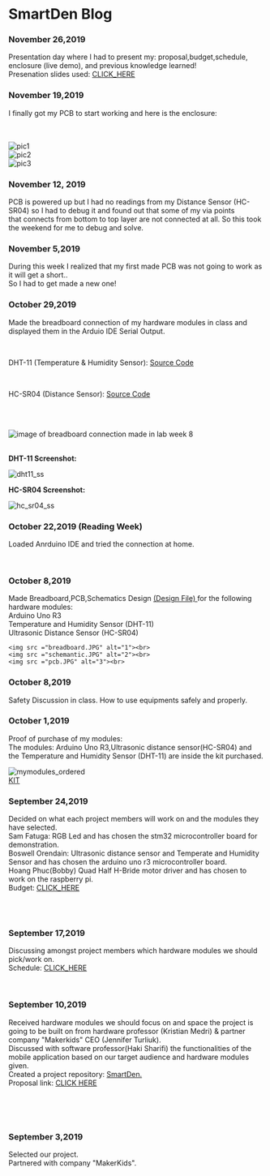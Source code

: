 <html>
<h1> SmartDen Blog </h1>


<h3>November 26,2019</h3>
<p>Presentation day where I had to present my: proposal,budget,schedule, enclosure (live demo), and previous knowledge learned!
<br> Presenation slides used: <a href="https://github.com/boskyle/SmartDen/blob/master/documentation/CENG317%20Presentaiton.pptx">CLICK_HERE</a>
</p>




<h3>November 19,2019 </h3>
<p>I finally got my PCB to start working and here is the enclosure: </p><br><br>
<img src = "ceng317_week11/enc_1.jpg" alt="pic1"> <br>
<img src = "ceng317_week11/enc_2.jpg" alt="pic2"> <br>
<img src = "ceng317_week11/enc_3.jpg" alt="pic3"> <br>


<h3>November 12, 2019</h3>
<p>PCB is powered up but I had no readings from my Distance Sensor (HC-SR04) so I had to debug it and found out that some of my via points<br>that connects
from bottom to top layer are not connected at all. So this took the weekend for me to debug and solve.</p>


<h3>November 5,2019</h3>
<p>During this week I realized that my first made PCB was not going to work as it will get a short..<br>So I had to get made a new one!</p>



<h3>October 29,2019</h3>
<p>Made the breadboard connection of my hardware modules in class and displayed them in the Arduio IDE Serial Output.</p><br>
<p>DHT-11 (Temperature & Humidity Sensor): <a href="https://github.com/boskyle/SmartDen/blob/master/docs/ceng317_week8/dht_11_sketch.ino">Source Code</a></p>
<br>
<p>HC-SR04 (Distance Sensor): <a href="https://github.com/boskyle/SmartDen/blob/master/docs/ceng317_week8/hc-sr04_sketch.ino">Source Code</a></p> 
<br><br>

<img src ="ceng317_week8/breadboard_connection.jpg" alt="image of breadboard connection made in lab week 8"><br><br>

<p> <strong>DHT-11 Screenshot:</strong> </p>
<img src = "ceng317_week8/dht_11_output.JPG" alt="dht11_ss"> <br>

<p> <strong>HC-SR04 Screenshot:</strong> </p>
<img src = "ceng317_week8/hc_sr04_output.JPG" alt="hc_sr04_ss"> <br>







<h3>October 22,2019 (Reading Week)</h3>
<p>Loaded Anrduino IDE and tried the connection at home.</p><br>





<h3 font color ="green">October 8,2019</h3>
<p>Made Breadboard,PCB,Schematics Design <a href="https://github.com/boskyle/SmartDen/blob/master/documentation/CENG317_PCB_DESIGN.fzz">(Design File) </a>for the following hardware modules:<br>
	Arduino Uno R3<br>
	Temperature and Humidity Sensor (DHT-11)<br>
	Ultrasonic Distance Sensor (HC-SR04)<br>
	
	<img src ="breadboard.JPG" alt="1"><br>
	<img src ="schemantic.JPG" alt="2"><br>
	<img src ="pcb.JPG" alt="3"><br>
</p>


<h3 font color ="green">October 8,2019</h3>
<p>Safety Discussion in class. How to use equipments safely and properly.</p>




<h3 font color ="green">October 1,2019</h3>
<p>Proof of purchase of my modules:<br>The modules: Arduino Uno R3,Ultrasonic distance sensor(HC-SR04) and the Temperature and Humidity Sensor (DHT-11) are inside the kit purchased.<br></p>
<img src ="proof_of_purchase.JPG" alt="mymodules_ordered"><br>
<a href ="https://www.amazon.ca/gp/product/B06XXYVWVJ/ref=ppx_yo_dt_b_asin_image_o02_s00?ie=UTF8&psc=1">KIT</a>





<h3 font color ="green">September 24,2019</h3>
<p>Decided on what each project members will work on and the modules they have selected.
<br>Sam Fatuga: RGB Led and has chosen the stm32 microcontroller board for demonstration.
<br>Boswell Orendain: Ultrasonic distance sensor and Temperate and Humidity Sensor and has chosen the arduino uno r3 microcontroller board.
<br>Hoang Phuc(Bobby) Quad Half H-Bride motor driver and has chosen to work on the raspberry pi.
<br>Budget: <a href="https://github.com/boskyle/SmartDen/blob/master/documentation/SmartDen_Budget.pdf">CLICK_HERE</a>
</p><br><br>


<h3 font color="green">September 17,2019</h3>
<p>Discussing amongst project members which hardware modules we should pick/work on.<br>Schedule: <a href="https://github.com/boskyle/SmartDen/blob/master/documentation/smartDenGantt.pdf">CLICK_HERE</a></p><br>





<h3 font color="green">September 10,2019</h3>
<p>Received hardware modules we should focus on and space the project is going to be built on from hardware professor (Kristian Medri) & partner company "Makerkids" CEO (Jennifer Turliuk).<br>Discussed with software professor(Haki Sharifi) the functionalities of the mobile application based on our target audience and hardware modules given.<br>Created a project repository: <a href="https://github.com/boskyle/SmartDen">SmartDen.</a><br>Proposal link: <a href="https://github.com/boskyle/SmartDen/blob/master/documentation/ProposalContentStudentNameRev02.pdf">CLICK HERE</a></p><br><br>

<br>

<h3 font color="green">September 3,2019</h3>
<p>Selected our project.<br>Partnered with company "MakerKids".</p><br>

</html>
